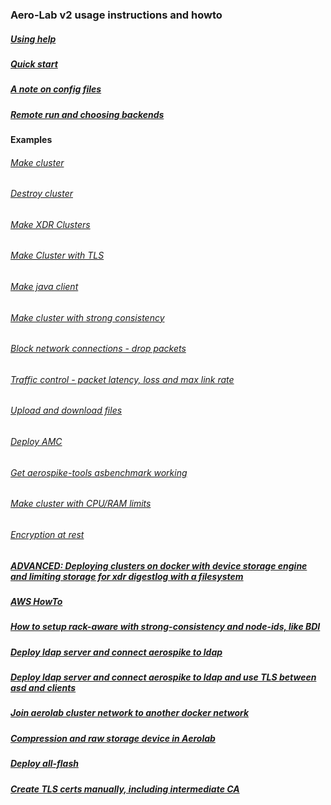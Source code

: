 ### Aero-Lab v2 usage instructions and howto

##### [Using help](USINGHELP.md)

##### [Quick start](QUICK.md)

##### [A note on config files](CONF.md)

##### [Remote run and choosing backends](REMOTE.md)

#### Examples

###### [Make cluster](MAKE.md)

###### [Destroy cluster](DESTROY.md)

###### [Make XDR Clusters](MAKEXDR.md)

###### [Make Cluster with TLS](MAKETLS.md)

###### [Make java client](MAKECLIENT_JAVA.md)

###### [Make cluster with strong consistency](MAKE_STRONG.md)

###### [Block network connections - drop packets](NET_BLOCK.md)

###### [Traffic control - packet latency, loss and max link rate](TRAFFIC_CONTROL.md)

###### [Upload and download files](UPDOWN.md)

###### [Deploy AMC](AMC.md)

###### [Get aerospike-tools asbenchmark working](ASBENCH.md)

###### [Make cluster with CPU/RAM limits](MAKE_LIMIT.md)

###### [Encryption at rest](ENCRYPTION_REST.md)

##### [ADVANCED: Deploying clusters on docker with device storage engine and limiting storage for xdr digestlog with a filesystem](ADVANCED_LOOP.md)

##### [AWS HowTo](AWS.md)

##### [How to setup rack-aware with strong-consistency and node-ids, like BDI](BDI.md)

##### [Deploy ldap server and connect aerospike to ldap](LDAP.md)

##### [Deploy ldap server and connect aerospike to ldap and use TLS between asd and clients](LDAPTLS.md)

##### [Join aerolab cluster network to another docker network](DOCKERNET.md)

##### [Compression and raw storage device in Aerolab](RAW_STORE_COMPRESSION.md)

##### [Deploy all-flash](ALLFLASH.md)

##### [Create TLS certs manually, including intermediate CA](manual-tls-intermediate.md)
